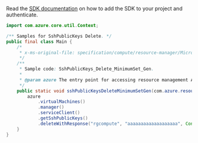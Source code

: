 Read the [SDK documentation](https://github.com/Azure/azure-sdk-for-java/blob/azure-resourcemanager_2.14.0/sdk/resourcemanager/azure-resourcemanager/README.md) on how to add the SDK to your project and authenticate.

```java
import com.azure.core.util.Context;

/** Samples for SshPublicKeys Delete. */
public final class Main {
    /*
     * x-ms-original-file: specification/compute/resource-manager/Microsoft.Compute/stable/2021-11-01/examples/compute/SshPublicKeys_Delete_MinimumSet_Gen.json
     */
    /**
     * Sample code: SshPublicKeys_Delete_MinimumSet_Gen.
     *
     * @param azure The entry point for accessing resource management APIs in Azure.
     */
    public static void sshPublicKeysDeleteMinimumSetGen(com.azure.resourcemanager.AzureResourceManager azure) {
        azure
            .virtualMachines()
            .manager()
            .serviceClient()
            .getSshPublicKeys()
            .deleteWithResponse("rgcompute", "aaaaaaaaaaaaaaaaaaa", Context.NONE);
    }
}
```
